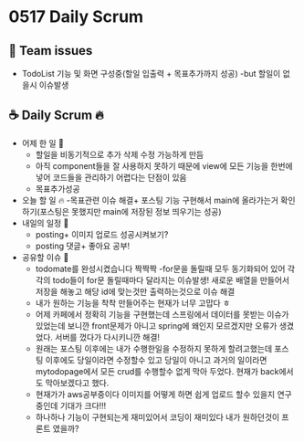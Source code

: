 # 0517 Daily Scrum

## 💬 Team issues
- TodoList 기능 및 화면 구성중(할일 입출력 + 목표추가까지 성공)
-but 할일이 없을시 이슈발생
## ☕ Daily Scrum 🔥

- 어제 한 일 🌙
    - 할일을 비동기적으로 추가 삭제 수정 가능하게 만듬
    -   아직 component들을 잘 사용하지 못하기 때문에 view에 모든 기능을 한번에 넣어 코드들을 관리하기 어렵다는 단점이 있음
    - 목표추가성공
- 오늘 할 일 🔥
    -목표관련 이슈 해결+ 포스팅 기능 구현해서 main에 올라가는거 확인하기(포스팅은 못했지만 main에 저장된 정보 띄우기는 성공)
- 내일의 일정 🐥
    - posting+ 이미지 업로드 성공시켜보기? 
    - posting 댓글+ 좋아요 공부!
- 공유할 이슈 🙌
    - todomate를 완성시켰습니다 짝짝짝
    -for문을 돌릴때 모두 동기화되어 있어 각각의 todo들이 for문 돌릴때마다 달라지는 이슈발생! 새로운 배열을 만들어서 저장을 해놓고 해당 id에 맞는것만 출력하는것으로 이슈 해결
    - 내가 원하는 기능을 착착 만들어주는 현재가 너무 고맙다 ㅎ
    - 어제 카페에서 정확히 기능을 구현했는데 스프링에서 데이터를 못받는 이슈가 있었는데 보니깐 front문제가 아니고 spring에 왜인지 모르겠지만 오류가 생겼었다. 서버를 껐다가 다시키니깐 해결!
    - 원래는 포스팅 이후에는 내가 수행한일을 수정하지 못하게 할려고했는데 포스팅 이후에도 당일이라면 수정할수 있고 당일이 아니고 과거의 일이라면  mytodopage에서 모든 crud를 수행할수 없게 막아 두었다. 현재가 back에서도 막아보겠다고 했다.
    - 현재가가 aws공부중이다 이미지를 어떻게 하면 쉽게 업로드 할수 있을지 연구중인데 기대가 크다!!!
    - 하나하나 기능이 구현되는게 재미있어서 코딩이 재미있다 내가 원하던것이 프론트 였을까? 
    

